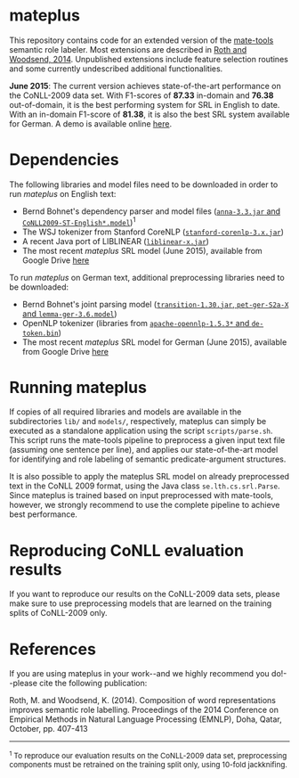 # mateplus

This repository contains code for an extended version of the [mate-tools][1] semantic role labeler. Most extensions are described in [Roth and Woodsend, 2014][2]. Unpublished extensions include feature selection routines and some currently undescribed additional functionalities.

**June 2015**: The current version achieves state-of-the-art performance on the CoNLL-2009 data set. With F1-scores of **87.33** in-domain and **76.38** out-of-domain, it is the best performing system for SRL in English to date. With an in-domain F1-score of **81.38**, it is also the best SRL system available for German. A demo is available online [here](http://homepages.inf.ed.ac.uk/mroth/demo.html).

# Dependencies

The following libraries and model files need to be downloaded in order to run _mateplus_ on English text:

 * Bernd Bohnet's dependency parser and model files ([`anna-3.3.jar` and `CoNLL2009-ST-English*.model`](http://code.google.com/p/mate-tools/downloads/))<sup>1</sup>
 * The WSJ tokenizer from Stanford CoreNLP ([`stanford-corenlp-3.x.jar`](http://nlp.stanford.edu/software/corenlp.shtml)) 
 * A recent Java port of LIBLINEAR ([`liblinear-x.jar`](http://liblinear.bwaldvogel.de/))
 * The most recent _mateplus_ SRL model (June 2015), available from Google Drive [here][3] 

To run _mateplus_ on German text, additional preprocessing libraries need to be downloaded:

 * Bernd Bohnet's joint parsing model ([`transition-1.30.jar`, `pet-ger-S2a-X` and `lemma-ger-3.6.model`](https://code.google.com/p/mate-tools/wiki/ParserAndModels))
 * OpenNLP tokenizer (libraries from [`apache-opennlp-1.5.3*` and `de-token.bin`](http://www.mirrorservice.org/sites/ftp.apache.org//opennlp/))
 * The most recent _mateplus_ SRL model for German (June 2015), available from Google Drive [here][4]  

# Running mateplus  

If copies of all required libraries and models are available in the subdirectories `lib/` and `models/`, respectively, mateplus can simply be executed as a standalone application using the script `scripts/parse.sh`. This script runs the mate-tools pipeline to preprocess a given input text file (assuming one sentence per line), and applies our state-of-the-art model for identifying and role labeling of semantic predicate-argument structures.

It is also possible to apply the mateplus SRL model on already preprocessed text in the CoNLL 2009 format, using the Java class `se.lth.cs.srl.Parse`. Since mateplus is trained based on input preprocessed with mate-tools, however, we strongly recommend to use the complete pipeline to achieve best performance. 

# Reproducing CoNLL evaluation results

If you want to reproduce our results on the CoNLL-2009 data sets, please make sure to use preprocessing models that are learned on the training splits of CoNLL-2009 only.

# References

[1]: http://code.google.com/p/mate-tools/
[2]: http://www.aclweb.org/anthology/D14-1045.pdf
[3]: http://docs.google.com/uc?id=0B5aLxfs6OvZBUHRFOEcyLTMzWFE&export=download
[4]: http://drive.google.com/uc?id=0B5aLxfs6OvZBalRtMWIwMkMzWFE&export=download

If you are using mateplus in your work--and we highly recommend you do!--please cite the following publication:

Roth, M. and Woodsend, K. (2014). Composition of word representations improves semantic role labelling. Proceedings of the 2014 Conference on Empirical Methods in Natural Language Processing (EMNLP), Doha, Qatar, October, pp. 407-413


<hr/>
<font size="-1"><sup>1</sup> To reproduce our evaluation results on the CoNLL-2009 data set, preprocessing components must be retrained on the training split only, using 10-fold jackknifing.</font> 

